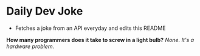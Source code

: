 
# Daily Dev Joke

- Fetches a joke from an API everyday and edits this README

**How many programmers does it take to screw in a light bulb?**
*None. It's a hardware problem.*